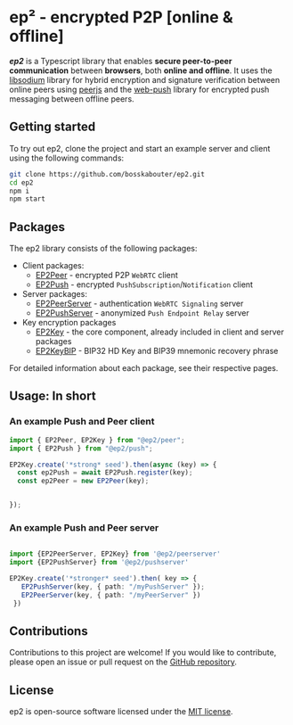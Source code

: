 # ep² - encrypted P2P [online & offline]

**_ep2_** is a Typescript library that enables **secure peer-to-peer communication** between **browsers**, both **online and offline**. It uses the [libsodium](https://github.com/jedisct1/libsodium.js) library for hybrid encryption and signature verification between online peers using [peerjs](https://github.com/peers) and the [web-push](https://github.com/web-push-libs/web-push) library for encrypted push messaging between offline peers.

## Getting started

To try out ep2, clone the project and start an example server and client using the following commands:

```bash
git clone https://github.com/bosskabouter/ep2.git
cd ep2
npm i
npm start
```

## Packages

The ep2 library consists of the following packages:

- Client packages:
  - [EP2Peer](./packages/peer/) - encrypted P2P `WebRTC` client
  - [EP2Push](./packages/push/) - encrypted `PushSubscription`/`Notification` client
- Server packages:
  - [EP2PeerServer](/packages/peerserver/) - authentication `WebRTC Signaling` server
  - [EP2PushServer](/packages/pushserver/) - anonymized `Push Endpoint Relay` server
- Key encryption packages
  - [EP2Key](/packages/key/) - the core component, already included in client and server packages
  - [EP2KeyBIP](/packages/key-bip/) - BIP32 HD Key and BIP39 mnemonic recovery phrase

For detailed information about each package, see their respective pages.

## Usage: In short

### An example Push and Peer client

```typescript
import { EP2Peer, EP2Key } from "@ep2/peer";
import { EP2Push } from "@ep2/push";

EP2Key.create('*strong* seed').then(async (key) => {
  const ep2Push = await EP2Push.register(key);
  const ep2Peer = new EP2Peer(key);


});
```

### An example Push and Peer server

````typescript

import {EP2PeerServer, EP2Key} from '@ep2/peerserver'
import {EP2PushServer} from '@ep2/pushserver'

EP2Key.create('*stronger* seed').then( key => {
   EP2PushServer(key, { path: "/myPushServer" });
   EP2PeerServer(key, { path: "/myPeerServer" })
 })

````

## Contributions

Contributions to this project are welcome! If you would like to contribute, please open an issue or pull request on the [GitHub repository](https://github.com/bosskabouter/ep2).

## License

ep2 is open-source software licensed under the [MIT license](./LICENSE).
